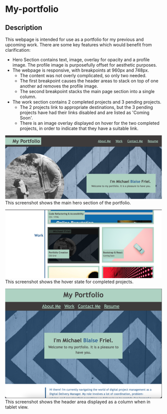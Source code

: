# My-portfolio

## Description

This webpage is intended for use as a portfolio for my previous and upcoming work. There are some key features which would benefit from clarification:
* Hero Section contains text, image, overlay for opacity and a profile image. The profile image is purposefully offset for aesthetic purposes.
* The webpage is responsive, with breakpoints at 960px and 748px. 
  * The content was not overly complicated, so only two needed. 
  * The first breakpoint causes the header areas to stack on top of one another ad removes the profile image.
  * The second breakpoint stacks the main page section into a single column.
* The work section contains 2 completed projects and 3 pending projects. 
  * The 2 projects link to appropriate destinations, but the 3 pending projects have had their links disabled and are listed as 'Coming Soon'.
  * There is an image overlay displayed on hover for the two completed projects, in order to indicate that they have a suitable link.

![Main Hero area of Michael's Portfolio](images/Hero-desktop-view.png)
This screenshot shows the main hero section of the portfolio.

![Screenshot showing the hover state of completed project tiles](images/Work-hover-state.png)
This screenshot shows the hover state for completed projects.

![Header area displayed as a column in tablet view](images/Hero-tablet-view.png)
This screenshot shows the header area displayed as a column when in tablet view.